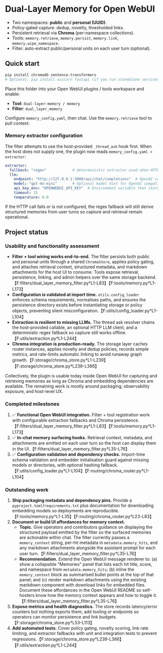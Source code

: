 # Dual-Layer Memory for Open WebUI

- Two namespaces: **public** and **personal (UUID)**.
- Policy-gated capture: dedup, novelty, thresholded links.
- Persistent retrieval via **Chroma** (per-namespace collections).
- Tools: `memory.retrieve`, `memory.persist`, `memory.link`, `memory.wipe_namespace`.
- Filter: auto-extract public/personal units on each user turn (optional).

## Quick start

```bash
pip install chromadb sentence-transformers
# Optional: pip install uvicorn fastapi (if you run standalone services)
```

Place this folder into your Open WebUI plugins / tools workspace and enable:

* **Tool**: `dual-layer-memory / memory`
* **Filter**: `dual_layer_memory`

Configure `memory_config.yaml`, then chat. Use the `memory.retrieve` tool to pull context.

### Memory extractor configuration

The filter attempts to use the host-provided `_thread_ask` hook first. When the host does not supply one, the plugin now reads
`memory_config.yaml > extractor`:

```yaml
extractor:
  fallback: "regex"            # deterministic extractor used when HTTP calls fail or are disabled
  llm:
    endpoint: "http://127.0.0.1:3000/api/chat/completions"  # OpenAI compatible endpoint (leave blank to disable)
    model: "gpt-4o-mini"       # Optional model hint for OpenAI compatible servers
    api_key_env: "OPENWEBUI_API_KEY"  # Environment variable that stores the bearer token (optional)
    timeout: 15
    temperature: 0.0
```

If the HTTP call fails or is not configured, the regex fallback will still derive structured memories from user turns so capture
and retrieval remain operational.

## Project status

### Usability and functionality assessment

- **Filter + tool wiring works end-to-end.** The filter persists both public and personal units through a shared `ChromaStore`, applies policy gating, and attaches retrieval context, structured metadata, and markdown attachments for the host UI to consume. Tools expose retrieval, persistence, linking, and admin helpers over the same storage backend.【F:filters/dual_layer_memory_filter.py†L1-L83】【F:tools/memory.py†L1-L173】
- **Configuration is validated at import time.** `utils.config_loader` enforces schema requirements, normalises paths, and ensures the persistence directory exists before instantiating storage or policy objects, preventing silent misconfiguration.【F:utils/config_loader.py†L1-L104】
- **Extraction is resilient to missing LLMs.** The thread ask resolver chains the host-provided callable, an optional HTTP LLM client, and a deterministic regex fallback so capture still works offline.【F:utils/extraction.py†L1-L244】
- **Chroma integration is production-ready.** The storage layer caches router instances, applies novelty and dedup policies, records simple metrics, and rate-limits automatic linking to avoid runaway graph growth.【F:storage/chroma_store.py†L1-L239】【F:storage/chroma_store.py†L239-L366】

Collectively, the plugin is usable today inside Open WebUI for capturing and retrieving memories as long as Chroma and embedding dependencies are available. The remaining work is mostly around packaging, observability exposure, and host-level UX.

### Completed milestones

1. ✅ **Functional Open WebUI integration.** Filter + tool registration work with configurable extraction fallbacks and Chroma persistence.【F:filters/dual_layer_memory_filter.py†L1-L83】【F:tools/memory.py†L1-L173】
2. ✅ **In-chat memory surfacing hooks.** Retrieval context, metadata, and attachments are emitted on each user turn so the host can display them in the UI.【F:filters/dual_layer_memory_filter.py†L35-L76】
3. ✅ **Configuration validation and dependency checks.** Import-time schema validation and embedder initialisation guard against missing models or directories, with optional hashing fallback.【F:utils/config_loader.py†L1-L104】【F:routing/chroma_router.py†L1-L104】

### Outstanding work

1. **Ship packaging metadata and dependency pins.** Provide a `pyproject.toml`/`requirements.txt` plus documentation for downloading embedding models so deployments are reproducible.【F:tools/memory.py†L1-L35】【F:routing/chroma_router.py†L23-L83】
2. **Document or build UI affordances for memory context.**
   - **Topic.** Give operators and contributors guidance on displaying the structured payload emitted by the filter so the surfaced memories are actionable within chat. The filter currently passes a `memory_context` string, per-hit metadata in `metadata.memory_hits`, and any markdown attachments alongside the assistant prompt for each user turn.【F:filters/dual_layer_memory_filter.py†L35-L76】
   - **Recommendation.** Extend the Open WebUI message renderer to: (a) show a collapsible "Memories" panel that lists each hit title, score, and namespace from `metadata.memory_hits`; (b) inline the `memory_context` block as summarised bullet points at the top of that panel; and (c) render markdown attachments using the existing markdown component with download links for embedded files. Document these affordances in the Open WebUI README so self-hosters know how the memory context appears and how to toggle it.【F:filters/dual_layer_memory_filter.py†L35-L76】
3. **Expose metrics and health diagnostics.** The store records latency/error counters but nothing exports them; add tooling or endpoints so operators can monitor persistence and link budgets.【F:storage/chroma_store.py†L53-L113】
4. **Add automated tests.** Cover policy gating, novelty scoring, link rate limiting, and extractor fallbacks with unit and integration tests to prevent regressions.【F:storage/chroma_store.py†L239-L366】【F:utils/extraction.py†L1-L244】
